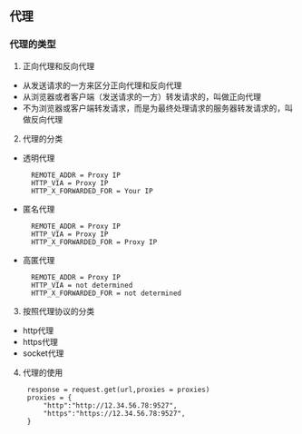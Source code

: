 ## 代理

### 代理的类型
1. 正向代理和反向代理
- 从发送请求的一方来区分正向代理和反向代理
- 从浏览器或者客户端（发送请求的一方）转发请求的，叫做正向代理
- 不为浏览器或客户端转发请求，而是为最终处理请求的服务器转发请求的，叫做反向代理
2. 代理的分类
- 透明代理
        
        REMOTE_ADDR = Proxy IP
        HTTP_VIA = Proxy IP
        HTTP_X_FORWARDED_FOR = Your IP
- 匿名代理  

        REMOTE_ADDR = Proxy IP
        HTTP_VIA = Proxy IP
        HTTP_X_FORWARDED_FOR = Proxy IP
- 高匿代理

        REMOTE_ADDR = Proxy IP
        HTTP_VIA = not determined
        HTTP_X_FORWARDED_FOR = not determined
3. 按照代理协议的分类
- http代理
- https代理
- socket代理

4. 代理的使用
 
        response = request.get(url,proxies = proxies)
        proxies = {
            "http":"http://12.34.56.78:9527",
            "https":"https://12.34.56.78:9527",
        }


